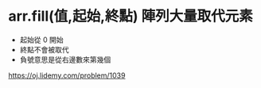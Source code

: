 # arr.fill(值,起始,終點) 陣列大量取代元素

- 起始從 0 開始
- 終點不會被取代
- 負號意思是從右邊數來第幾個

https://oj.lidemy.com/problem/1039
